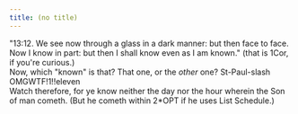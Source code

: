 ```yaml
---
title: (no title)
---
```

<p><lj-cut text="heretic thought of the day">
"13:12. We see now through a glass in a dark manner: but then face to
face. Now I know in part: but then I shall know even as I am known."
(that is 1Cor, if you're curious.)
<br/>
Now, which "known" is that? That one, or the <i>other</i> one? St-Paul-slash OMGWTF!1!!eleven
</lj-cut>
<br/>
<lj-cut text="And while we're blasphemous">
Watch therefore, for ye know neither the day nor the hour wherein the Son of man cometh. (But he cometh within 2*OPT if he uses List Schedule.)
</lj-cut></p>
